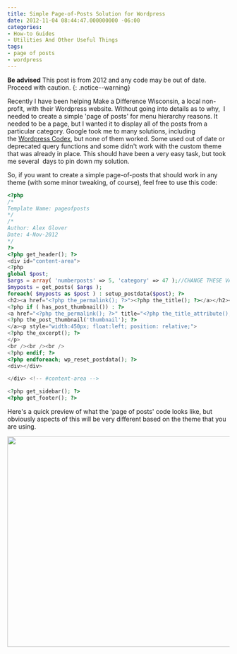 ```yaml
---
title: Simple Page-of-Posts Solution for Wordpress
date: 2012-11-04 08:44:47.000000000 -06:00
categories:
- How-to Guides
- Utilities And Other Useful Things
tags:
- page of posts
- wordpress
---
```


**Be advised** This post is from 2012 and any code may be out of date. Proceed with caution. 
{: .notice--warning}

<p>Recently I have been helping Make a Difference Wisconsin, a local non-profit, with their Wordpress website. Without going into details as to why,  I needed to create a simple 'page of posts' for menu hierarchy reasons. It needed to be a page, but I wanted it to display all of the posts from a particular category. Google took me to many solutions, including the <a href="http://codex.wordpress.org/Pages#A_Page_of_Posts" target="_blank">Wordpress Codex</a>, but none of them worked. Some used out of date or deprecated query functions and some didn't work with the custom theme that was already in place. This should have been a very easy task, but took me several  days to pin down my solution.</p>
<p>So, if you want to create a simple page-of-posts that should work in any theme (with some minor tweaking, of course), feel free to use this code:</p>


```php
<?php
/*
Template Name: pageofposts
*/
/*
Author: Alex Glover
Date: 4-Nov-2012
*/
?>
<?php get_header(); ?>
<div id="content-area">
<?php
global $post;
$args = array( 'numberposts' => 5, 'category' => 47 );//CHANGE THESE VALUES AS NEEDED
$myposts = get_posts( $args );
foreach( $myposts as $post ) : setup_postdata($post); ?>
<h2><a href="<?php the_permalink(); ?>"><?php the_title(); ?></a></h2><br />
<?php if ( has_post_thumbnail()) : ?>
<a href="<?php the_permalink(); ?>" title="<?php the_title_attribute(); ?> " style="float:left; position: relative; margin: 0px 20px 0px 0px;">
<?php the_post_thumbnail('thumbnail'); ?>
</a><p style="width:450px; float:left; position: relative;">
<?php the_excerpt(); ?>
</p>
<br /><br /><br />
<?php endif; ?>
<?php endforeach; wp_reset_postdata(); ?>
<div></div>

</div> <!-- #content-area -->

<?php get_sidebar(); ?>
<?php get_footer(); ?>
```

<p>Here's a quick preview of what the 'page of posts' code looks like, but obviously aspects of this will be very different based on the theme that you are using.</p>
<p><a href="http://alexdglover.files.wordpress.com/2012/11/page_of_posts_screenshot.png"><img class="aligncenter size-full wp-image-152" title="page_of_posts_screenshot" alt="" src="{{ site.baseurl }}/assets/page_of_posts_screenshot.png" width="595" height="477" /></a></p>

